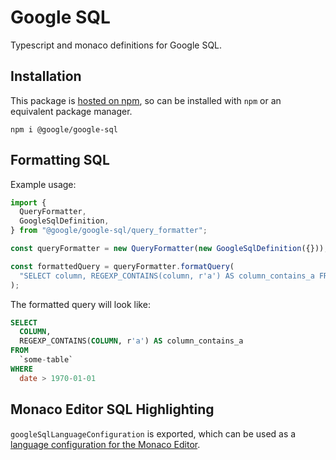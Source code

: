 # Google SQL

Typescript and monaco definitions for Google SQL.

## Installation

This package is
[hosted on npm](https://www.npmjs.com/package/@google/google-sql), so can be
installed with `npm` or an equivalent package manager.

```
npm i @google/google-sql
```

## Formatting SQL

Example usage:

```typescript
import {
  QueryFormatter,
  GoogleSqlDefinition,
} from "@google/google-sql/query_formatter";

const queryFormatter = new QueryFormatter(new GoogleSqlDefinition({}));

const formattedQuery = queryFormatter.formatQuery(
  "SELECT column, REGEXP_CONTAINS(column, r'a') AS column_contains_a FROM `some-table` WHERE date > 1970-01-01"
);
```

The formatted query will look like:

```sql
SELECT
  COLUMN,
  REGEXP_CONTAINS(COLUMN, r'a') AS column_contains_a
FROM
  `some-table`
WHERE
  date > 1970-01-01
```

## Monaco Editor SQL Highlighting

`googleSqlLanguageConfiguration` is exported, which can be used as a
[language configuration for the Monaco Editor](https://microsoft.github.io/monaco-editor/typedoc/interfaces/languages.LanguageConfiguration.html).
